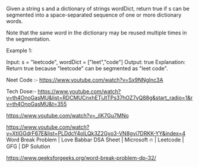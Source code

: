 Given a string s and a dictionary of strings wordDict, return true if s can be segmented into a space-separated sequence of one or more dictionary words.

Note that the same word in the dictionary may be reused multiple times in the segmentation.

 

Example 1:

Input: s = "leetcode", wordDict = ["leet","code"]
Output: true
Explanation: Return true because "leetcode" can be segmented as "leet code".

Neet Code :- 
https://www.youtube.com/watch?v=Sx9NNgInc3A



Tech Dose:- 
https://www.youtube.com/watch?v=th4OnoGasMU&list=RDCMUCnxhETjJtTPs37hOZ7vQ88g&start_radio=1&rv=th4OnoGasMU&t=355


https://www.youtube.com/watch?v=_iIK7Gu7MNo



https://www.youtube.com/watch?v=XtIGGdrF67E&list=PLDdcY4olLQk3Z2Gyo3-VN8gvi7DRKK-YY&index=4
Word Break Problem | Love Babbar DSA Sheet | Microsoft 🔥 | Leetcode | GFG | DP Solution


https://www.geeksforgeeks.org/word-break-problem-dp-32/

